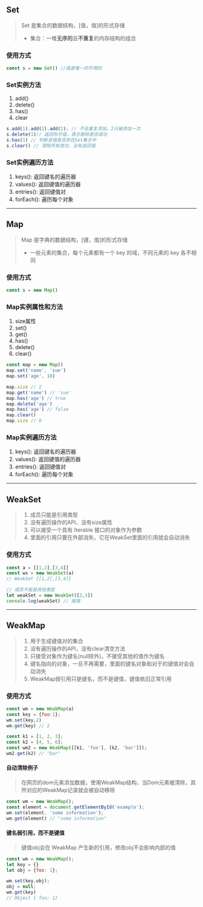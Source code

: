 ## Set
> Set 是集合的数据结构，[值，值]的形式存储
> - 集合：一堆**无序的**且**不重复**的内存结构的组合 

### 使用方式
```js
const s = new Set() //值是唯一的不用的
```
### Set实例方法
1. add() 
2. delete()
3. has()
4. clear
```js
s.add(1).add(2).add(2); // 不会重复添加，2只被添加一次
s.delete(1)// 返回布尔值，表示删除是否成功
s.has(1) // 判断该值是否存在Set集合中
s.clear() // 清除所有成功，没有返回值
``` 
### Set实例遍历方法
1. keys(): 返回键名的遍历器
2. values(): 返回键值的遍历器
3. entries(): 返回键值对
4. forEach(): 遍历每个对象

--- 

## Map
> Map 是字典的数据结构，[键，值]的形式存储
> - 一些元素的集合，每个元素都有一个 key 的域，不同元素的 key 各不相同
### 使用方式
```js
const s = new Map() 
```
### Map实例属性和方法
1. size属性 
2. set()
3. get()
4. has()
5. delete()
6. clear()
```js
const map = new Map()
map.set('name', 'sue')
map.set('age', 18)

map.size // 2
map.get('name') // 'sue'
map.has('age') // true
map.delete('age')
map.has('age') // false
map.clear()
map.size // 0
``` 
### Map实例遍历方法
1. keys(): 返回键名的遍历器
2. values(): 返回键值的遍历器
3. entries(): 返回键值对
4. forEach(): 遍历每个对象

---

## WeakSet
> 1. 成员只能是引用类型
> 2. 没有遍历操作的API、没有size属性
> 3. 可以接受一个具有 Iterable 接口的对象作为参数
> 4. 里面的引用只要在外部消失，它在WeakSet里面的引用就会自动消失
### 使用方式
```js
const a = [[1,2],[3,4]]
const ws = new WeakSet(a) 
// WeakSet {[1,2],[3,4]}

// 成员不能是其他类型
let weakSet = new WeakSet([2,3])
console.log(weakSet) // 报错
```
---

## WeakMap
> 1. 用于生成键值对的集合
> 2. 没有遍历操作的API，没有clear清空方法
> 3. 只接受对象作为键名(null除外)，不接受其他的值作为键名
> 4. 键名指向的对象，一旦不再需要，里面的键名对象和对于的键值对会自动消失
> 5. WeakMap弱引用只是键名，而不是键值，键值依旧正常引用

### 使用方式
```js
const wm = new WeakMap(a)
const key = {foo:1};
wm.set(key,2)
wm.get(key) // 2

const k1 = [1, 2, 3];
const k2 = [4, 5, 6];
const wm2 = new WeakMap([[k1, 'foo'], [k2, 'bar']]);
wm2.get(k2) // "bar"
```

#### 自动清除例子
> 在网页的dom元素添加数据，使用WeakMap结构，当Dom元素被清除，其所对应的WeakMap记录就会被自动移除
```js
const wm = new WeakMap();
const element = document.getElementById('example');
wm.set(element, 'some information');
wm.get(element) // "some information"
```

#### 键名弱引用，而不是键值
> 键值obj会在 WeakMap 产生新的引用，修改obj不会影响内部的值
```js
const wm = new WeakMap();
let key = {}
let obj = {foo: 1};

wm.set(key,obj);
obj = null;
wm.get(key)
// Object { foo: 1}
```
